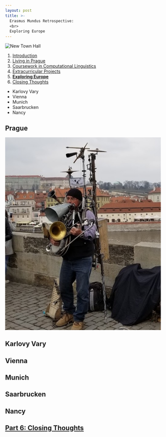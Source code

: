 ```yaml
---
layout: post
title: >-
  Erasmus Mundus Retrospective:
  <br>
  Exploring Europe
---
```


![New Town Hall](/public/img/munich-cathedral.gif "Munich's New Town Hall in Marienplatz")

1. [Introduction](/erasmus-mundus)
1. [Living in Prague](/erasmus-living-in-prague)
1. [Coursework in Computational Linguistics](/erasmus-coursework-in-computational-linguistics)
1. [Extracurricular Projects](/erasmus-extracurricular-projects)
1. **[Exploring Europe](/erasmus-exploring-europe)**
1. [Closing Thoughts](/erasmus-mundus-conclusion)

  - Karlovy Vary
  - Vienna
  - Munich
  - Saarbrucken
  - Nancy

## Prague

![One Man Band](/public/img/prague-one-man-band.jpg "A one man band on Charles Bridge")

## Karlovy Vary

## Vienna

## Munich


## Saarbrucken

## Nancy

## [Part 6: Closing Thoughts](/erasmus-mundus-conclusion)
